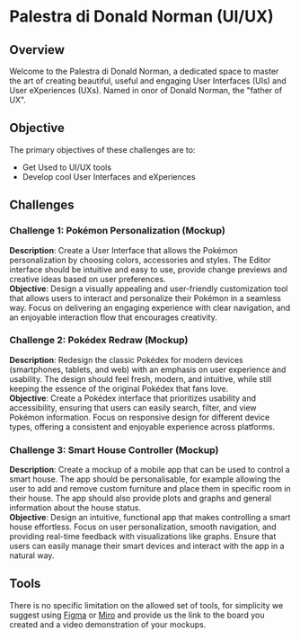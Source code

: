 # Palestra di Donald Norman (UI/UX)

## Overview
Welcome to the Palestra di Donald Norman, a dedicated space to master the art of creating beautiful, useful and engaging User Interfaces (UIs) and User eXperiences (UXs). Named in onor of Donald Norman, the "father of UX".

## Objective
The primary objectives of these challenges are to:
- Get Used to UI/UX tools
- Develop cool User Interfaces and eXperiences

## Challenges
### Challenge 1: Pokémon Personalization (Mockup)
**Description**: Create a User Interface that allows the Pokémon personalization by choosing colors, accessories and styles. 
The Editor interface should be intuitive and easy to use, provide change previews and creative ideas based on user preferences. <br>
**Objective**: Design a visually appealing and user-friendly customization tool that allows users to interact and personalize their Pokémon in a seamless way. Focus on delivering an engaging experience with clear navigation, and an enjoyable interaction flow that encourages creativity.

### Challenge 2: Pokédex Redraw (Mockup)
**Description**: Redesign the classic Pokédex for modern devices (smartphones, tablets, and web) with an emphasis on user experience and usability. 
The design should feel fresh, modern, and intuitive, while still keeping the essence of the original Pokédex that fans love. <br>
**Objective**: Create a Pokédex interface that prioritizes usability and accessibility, ensuring that users can easily search, filter, and view Pokémon information. Focus on responsive design for different device types, offering a consistent and enjoyable experience across platforms.

### Challenge 3: Smart House Controller (Mockup)
**Description**: Create a mockup of a mobile app that can be used to control a smart house. The app should be personalisable, for example allowing the user to add and remove custom furniture and place them in specific room in their house. The app should also provide plots and graphs and general information about the house status. <br>
**Objective**: Design an intuitive, functional app that makes controlling a smart house effortless. Focus on user personalization, smooth navigation, and providing real-time feedback with visualizations like graphs. Ensure that users can easily manage their smart devices and interact with the app in a natural way.
## Tools
There is no specific limitation on the allowed set of tools, for simplicity we suggest using [Figma](https://www.figma.com/) or [Miro](https://miro.com/it/) and provide us the link to the board you created and a video demonstration of your mockups.
